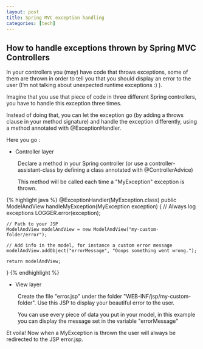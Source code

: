 ```yaml
---
layout: post
title: Spring MVC exception handling
categories: [tech]
---
```

<h2>How to handle exceptions thrown by Spring MVC Controllers</h2>

In your controllers you (may) have code that throws exceptions, some of them are thrown in order to tell you that you should display an error to the user (I’m not talking about unexpected runtime exceptions :) ).

Imagine that you use that piece of code in three different Spring controllers, you have to handle this exception three times.

Instead of doing that, you can let the exception go (by adding a throws clause in your method signature) and handle the exception differently, using a method annotated with @ExceptionHandler.
<!--more-->
Here you go :

<ul>
    <li>Controller layer</li>
</ul>

<p style="padding-left:30px;">Declare a method in your Spring controller (or use a controller-assistant-class by defining a class annotated with @ControllerAdvice)</p>

<p style="padding-left:30px;">This method will be called each time a "MyException" exception is thrown.</p>

{% highlight java %}
@ExceptionHandler(MyException.class)
public ModelAndView handleMyException(MyException exception) {
    // Always log exceptions
    LOGGER.error(exception);
    
    // Path to your JSP
    ModelAndView modelAndView = new ModelAndView("my-custom-folder/error");
    
    // Add info in the model, for instance a custom error message
    modelAndView.addObject("errorMessage", "Ooops something went wrong.");
    
    return modelAndView;
}
{% endhighlight %}

<ul>
    <li>View layer</li>
</ul>

<p style="padding-left:30px;">Create the file "error.jsp" under the folder "WEB-INF/jsp/my-custom-folder". Use this JSP to display your beautiful error to the user.</p>

<p style="padding-left:30px;">You can use every piece of data you put in your model, in this example you can display the message set in the variable "errorMessage"</p>

Et voila! Now when a MyException is thrown the user will always be redirected to the JSP error.jsp.
